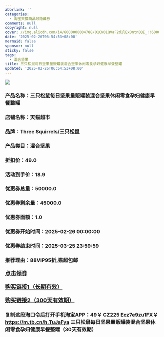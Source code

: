 ```yaml
---
abbrlink: ''
categories:
  - 淘宝天猫商品领隐藏券
comments: null
copyright: null
cover: //img.alicdn.com/i4/6000000004788/O1CN01QVaF2d1lExOntnBQE_!!6000000004788-0-sm.jpg
date: '2025-02-26T06:54:53+08:00'
mermaid: false
sponsor: null
sticky: false
tags:
  - 混合坚果
title: 三只松鼠每日坚果量贩罐装混合坚果休闲零食孕妇健康早餐整罐
updated: '2025-02-26T06:54:53+08:00'
--- 
```


![](//img.alicdn.com/i4/6000000004788/O1CN01QVaF2d1lExOntnBQE_!!6000000004788-0-sm.jpg)

### 产品名称：三只松鼠每日坚果量贩罐装混合坚果休闲零食孕妇健康早餐整罐
### 店铺名称：天猫超市
### 品牌：Three Squirrels/三只松鼠
### 产品类目：混合坚果
### 折扣价：49.0
### 活动到手价：18.9
### 优惠券总量：50000.0
### 优惠券剩余量：45000.0
### 优惠券面额：1.0
### 优惠券开始时间：2025-02-26 00:00:00	
### 优惠券结束时间：2025-03-25 23:59:59	
### 推荐理由：88VIP95折,猫超包邮

<p style="font-size: 18px; font-weight: bold;">
  <a href="https://uland.taobao.com/coupon/edetail?e=rKstJuwmlNmlhHvvyUNXZfh8CuWt5YH5OVuOuRD5gLJMmdsrkidbOWBzzpT26idJnx43pm5xIpnbHQPoV8npNQSKKmbFACtOBDc2nK%2BkeRl4StG14TcI4V0wkMYQ6MT8RSHvQe2jOLZ9pbNCYX0I%2BPP%2BWUTgK%2F%2B0I%2BtaUgbudUxA%2B536asYsLWVfKa%2BhVnND42ee%2BREJ4DrvQYCoF714TZjB6TX2HR3QQ5WKStDdyeTLAJho1Tgm24y1rRo98IyIzxHHRjXbSzC3GXpSbfs48isrRuBgFMbOicCNrjU7mFzZojSKypnXdBtC5SfQ3k9Q9pILCoZ%2B%2FH9%2BOHfs5nLQGA%3D%3D&traceId=21665f9817407225954674899d132c&union_lens=lensId%3AOPT%401740722605%402132ee7f_0d95_1954b270ec1_321c%4001%40eyJmbG9vcklkIjo3MzM1NH0ie" target="_blank">点击领券</a>
</p>
<p style="font-size: 18px; font-weight: bold;">
  <a href="https://s.click.taobao.com/t?e=m%3D2%26s%3Dt1%2FiMDxWz9hw4vFB6t2Z2ueEDrYVVa64K7Vc7tFgwiHjf2vlNIV67kyLuerTQxoGUQTSx8a5hQf3ID%2FV1RqsF4wnCJeELi4I%2FIEn%2BS1IjHAB0ghlTd7WlZVm%2FOAUUFw71qrpxiwMoCNxc1AtbZGVSz1as9dE8xRAUY7hrUMeysSMHuv7RoNv0Q0jFsbsQ7KWnSkYgermGwpwNNIUrp8crMnbXyffpHes62o09%2B9pzj%2BGFfChkuB32eOmjMkTe04lozvQCWI2PAlyfsBFZDqhxXSFvSTZM%2B%2F4A13NwUW6D5sxYeWEBzYDn5qnjtS56S9jMzXmCitDxQQ%3D" target="_blank">购买链接1（长期有效）</a>
</p>
<p style="font-size: 18px; font-weight: bold;">
  <a href="https://s.click.taobao.com/PWzLRYs" target="_blank">购买链接2（300天有效期）</a>
</p>

### 复制这段淘口令后打开手机淘宝APP：49￥ CZ225 Ecz7e9zu1FX￥ https://m.tb.cn/h.TuJaFya  三只松鼠每日坚果量贩罐装混合坚果休闲零食孕妇健康早餐整罐（30天有效期）
